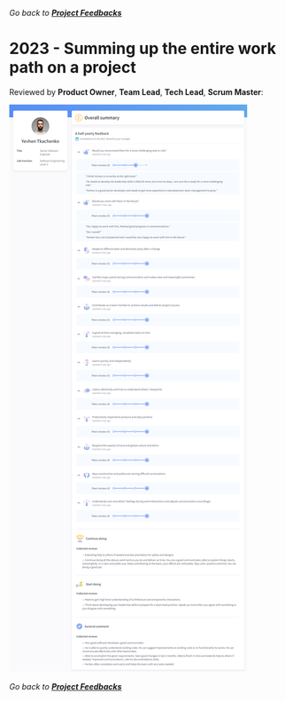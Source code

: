 *Go back to [**Project Feedbacks**](../../../README.md#project-feedbacks)*

# 2023 - Summing up the entire work path on a project

Reviewed by **Product Owner**, **Team Lead**, **Tech Lead**, **Scrum Master**:

![picture](../../pictures/feedbacks/2023-Sep-EPAM-Summary-Feedback.PNG)

*Go back to [**Project Feedbacks**](../../../README.md#project-feedbacks)*